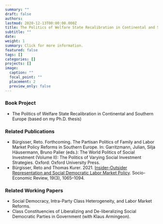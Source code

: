 ```yaml
---
summary: ""
draft: false
authors:
lastmod: 2020-12-13T00:00:00.000Z
title: The Politics of Welfare State Recalibration in Continental and Southern Europe
subtitle: ""
date: 
weight: 1
summary: Click for more information.
featured: false
tags: []
categories: []
projects: []
image:
  caption: ""
  focal_point: ""
  placement: 2
  preview_only: false
---
```



### Book Project

* The Politics of Welfare State Recalibration in Continental and Southern Europe  (based on my Ph.D. thesis)

### Related Publications

* Bürgisser, Reto. Forthcoming. The Partisan Politics of Family and Labor Market Policy Reforms in Southern Europe. In: Garritzmann, Julian, Silja Häusermann, Bruno Palier (eds.): The World Politics of Social Investment (Volume II): The Politics of Varying Social Investment Strategies. Oxford: Oxford University Press.
* Bürgisser, Reto and Thomas Kurer. 2021. [Insider-Outsider Representation and Social Democratic Labor Market Policy](https://doi.org/10.1093/ser/mwz040). Socio-Economic Review, 19(3), 1065–1094. 

### Related Working Papers 

* Social Democracy, Intra-Party Class Heterogeneity, and Labor Market Reforms.
* Class Constituencies of Liberalizing and De-liberalizing Social Democratic Parties in Government (with Klaus Armingeon).
